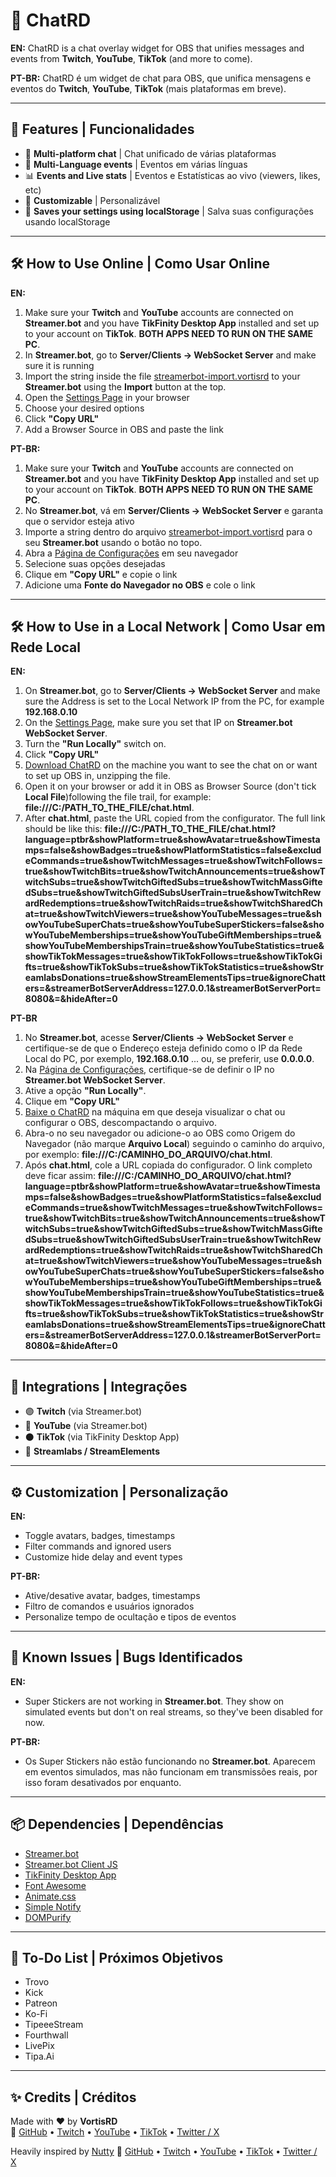 # 💬 ChatRD

**EN:** ChatRD is a chat overlay widget for OBS that unifies messages and events from **Twitch**, **YouTube**, **TikTok** (and more to come). 

**PT-BR:** ChatRD é um widget de chat para OBS, que unifica mensagens e eventos do **Twitch**, **YouTube**, **TikTok** (mais plataformas em breve). 

---

## 🚀 Features | Funcionalidades

- 💬 **Multi-platform chat** | Chat unificado de várias plataformas 
- 💬 **Multi-Language events** | Eventos em várias línguas
- 📊 **Events and Live stats** | Eventos e Estatísticas ao vivo (viewers, likes, etc)  
- 🎨 **Customizable** | Personalizável  
- 💾 **Saves your settings using localStorage** | Salva suas configurações usando localStorage


---

## 🛠️ How to Use Online | Como Usar Online

**EN:**

1. Make sure your **Twitch** and **YouTube** accounts are connected on **Streamer.bot** and you have **TikFinity Desktop App** installed and set up to your account on **TikTok**. **BOTH APPS NEED TO RUN ON THE SAME PC**.
2. In **Streamer.bot**, go to **Server/Clients → WebSocket Server** and make sure it is running
3. Import the string inside the file [streamerbot-import.vortisrd](https://github.com/vortisrd/chatrd/blob/main/streamerbot-import.vortisrd) to your **Streamer.bot** using the **Import** button at the top.
4. Open the [Settings Page](https://vortisrd.github.io/chatrd) in your browser  
5. Choose your desired options  
6. Click **"Copy URL"**
7. Add a Browser Source in OBS and paste the link  

**PT-BR:**

1. Make sure your **Twitch** and **YouTube** accounts are connected on **Streamer.bot** and you have **TikFinity Desktop App** installed and set up to your account on **TikTok**. **BOTH APPS NEED TO RUN ON THE SAME PC**.
2. No **Streamer.bot**, vá em **Server/Clients → WebSocket Server** e garanta que o servidor esteja ativo  
3. Importe a string dentro do arquivo [streamerbot-import.vortisrd](https://github.com/vortisrd/chatrd/blob/main/streamerbot-import.vortisrd) para o seu **Streamer.bot** usando o botão no topo.
4. Abra a [Página de Configurações](https://vortisrd.github.io/chatrd) em seu navegador  
5. Selecione suas opções desejadas  
6. Clique em **"Copy URL"** e copie o link  
7. Adicione uma **Fonte do Navegador no OBS** e cole o link  

---

## 🛠️ How to Use in a Local Network | Como Usar em Rede Local

**EN:** 

1. On **Streamer.bot**,  go to **Server/Clients → WebSocket Server** and make sure the Address is set to the Local Network IP from the PC, for example **192.168.0.10**
2. On the [Settings Page](https://vortisrd.github.io/chatrd), make sure you set that IP on **Streamer.bot WebSocket Server**.
3. Turn the **"Run Locally"** switch on.
4. Click **"Copy URL"**
5. [Download ChatRD](https://github.com/vortisrd/chatrd/archive/refs/heads/main.zip) on the machine you want to see the chat on or want to set up OBS in, unzipping the file.
6. Open it on your browser or add it in OBS as Browser Source (don't tick **Local File**)following the file trail, for example: **file:///C:/PATH_TO_THE_FILE/chat.html**.
7. After **chat.html**, paste the URL copied from the configurator. The full link should be like this: **file:///C:/PATH_TO_THE_FILE/chat.html?language=ptbr&showPlatform=true&showAvatar=true&showTimestamps=false&showBadges=true&showPlatformStatistics=false&excludeCommands=true&showTwitchMessages=true&showTwitchFollows=true&showTwitchBits=true&showTwitchAnnouncements=true&showTwitchSubs=true&showTwitchGiftedSubs=true&showTwitchMassGiftedSubs=true&showTwitchGiftedSubsUserTrain=true&showTwitchRewardRedemptions=true&showTwitchRaids=true&showTwitchSharedChat=true&showTwitchViewers=true&showYouTubeMessages=true&showYouTubeSuperChats=true&showYouTubeSuperStickers=false&showYouTubeMemberships=true&showYouTubeGiftMemberships=true&showYouTubeMembershipsTrain=true&showYouTubeStatistics=true&showTikTokMessages=true&showTikTokFollows=true&showTikTokGifts=true&showTikTokSubs=true&showTikTokStatistics=true&showStreamlabsDonations=true&showStreamElementsTips=true&ignoreChatters=&streamerBotServerAddress=127.0.0.1&streamerBotServerPort=8080&=&hideAfter=0**

**PT-BR**

1. No **Streamer.bot**, acesse **Server/Clients → WebSocket Server** e certifique-se de que o Endereço esteja definido como o IP da Rede Local do PC, por exemplo, **192.168.0.10** ... ou, se preferir, use **0.0.0.0**.
2. Na [Página de Configurações](https://vortisrd.github.io/chatrd), certifique-se de definir o IP no **Streamer.bot WebSocket Server**.
3. Ative a opção **"Run Locally"**.
4. Clique em **"Copy URL"**
5. [Baixe o ChatRD](https://github.com/vortisrd/chatrd/archive/refs/heads/main.zip) na máquina em que deseja visualizar o chat ou configurar o OBS, descompactando o arquivo.
6. Abra-o no seu navegador ou adicione-o ao OBS como Origem do Navegador (não marque **Arquivo Local**) seguindo o caminho do arquivo, por exemplo: **file:///C:/CAMINHO_DO_ARQUIVO/chat.html**.
7. Após **chat.html**, cole a URL copiada do configurador. O link completo deve ficar assim: **file:///C:/CAMINHO_DO_ARQUIVO/chat.html?language=ptbr&showPlatform=true&showAvatar=true&showTimestamps=false&showBadges=true&showPlatformStatistics=false&excludeCommands=true&showTwitchMessages=true&showTwitchFollows=true&showTwitchBits=true&showTwitchAnnouncements=true&showTwitchSubs=true&showTwitchGiftedSubs=true&showTwitchMassGiftedSubs=true&showTwitchGiftedSubsUserTrain=true&showTwitchRewardRedemptions=true&showTwitchRaids=true&showTwitchSharedChat=true&showTwitchViewers=true&showYouTubeMessages=true&showYouTubeSuperChats=true&showYouTubeSuperStickers=false&showYouTubeMemberships=true&showYouTubeGiftMemberships=true&showYouTubeMembershipsTrain=true&showYouTubeStatistics=true&showTikTokMessages=true&showTikTokFollows=true&showTikTokGifts=true&showTikTokSubs=true&showTikTokStatistics=true&showStreamlabsDonations=true&showStreamElementsTips=true&ignoreChatters=&streamerBotServerAddress=127.0.0.1&streamerBotServerPort=8080&=&hideAfter=0**


---

## 🧩 Integrations | Integrações

- 🟣 **Twitch** (via Streamer.bot)  
- 🔴 **YouTube** (via Streamer.bot)  
- ⚫ **TikTok** (via TikFinity Desktop App)  
- 💸 **Streamlabs / StreamElements**  

---

## ⚙️ Customization | Personalização

**EN:**

- Toggle avatars, badges, timestamps  
- Filter commands and ignored users  
- Customize hide delay and event types  

**PT-BR:**

- Ative/desative avatar, badges, timestamps  
- Filtro de comandos e usuários ignorados  
- Personalize tempo de ocultação e tipos de eventos

---

## 🤔 Known Issues | Bugs Identificados

**EN:**

- Super Stickers are not working in **Streamer.bot**. They show on simulated events but don't on real streams, so they've been disabled for now.

**PT-BR:**

- Os Super Stickers não estão funcionando no **Streamer.bot**. Aparecem em eventos simulados, mas não funcionam em transmissões reais, por isso foram desativados por enquanto.

---

## 📦 Dependencies | Dependências

- [Streamer.bot](https://streamer.bot)  
- [Streamer.bot Client JS](https://streamerbot.github.io/client/)
- [TikFinity Desktop App](https://tikfinity.zerody.one/)  
- [Font Awesome](https://fontawesome.com/)  
- [Animate.css](https://animate.style/)  
- [Simple Notify](https://simple-notify.github.io/simple-notify/)  
- [DOMPurify](https://github.com/cure53/DOMPurify)  

---

## 📝 To-Do List | Próximos Objetivos

- Trovo
- Kick
- Patreon
- Ko-Fi
- TipeeeStream
- Fourthwall
- LivePix
- Tipa.Ai

---

## ✨ Credits | Créditos

Made with ❤️ by **VortisRD**  
🔗 [GitHub](https://github.com/vortisrd) • [Twitch](https://twitch.tv/vortisrd) • [YouTube](https://youtube.com/@vortisrd) • [TikTok](https://tiktok.com/@vortisrd) • [Twitter / X](https://twitter.com/vortisrd)  

Heavily inspired by [Nutty](https://nutty.gg)
🔗 [GitHub](https://github.com/nuttylmao) • [Twitch](https://twitch.tv/nutty) • [YouTube](https://youtube.com/@nuttylmao) • [TikTok](https://tiktok.com/@nuttylmao) • [Twitter / X](https://x.com/nuttylmao)


